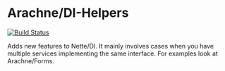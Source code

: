 Arachne/DI-Helpers
====

[![Build Status](https://img.shields.io/travis/Arachne/DI-Helpers.svg?style=flat-square)](https://travis-ci.org/Arachne/DI-Helpers)

Adds new features to Nette/DI. It mainly involves cases when you have multiple services implementing the same interface. For examples look at Arachne/Forms.
